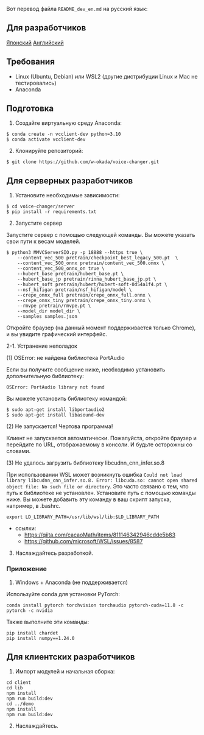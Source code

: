 Вот перевод файла `README_dev_en.md` на русский язык:

## Для разработчиков

[Японский](/README_dev_ja.md) [Английский](/README_dev_en.md)

## Требования

- Linux (Ubuntu, Debian) или WSL2 (другие дистрибуции Linux и Mac не тестировались)
- Anaconda

## Подготовка

1. Создайте виртуальную среду Anaconda:

```
$ conda create -n vcclient-dev python=3.10
$ conda activate vcclient-dev
```

2. Клонируйте репозиторий:

```
$ git clone https://github.com/w-okada/voice-changer.git
```

## Для серверных разработчиков

1. Установите необходимые зависимости:

```
$ cd voice-changer/server
$ pip install -r requirements.txt
```

2. Запустите сервер

Запустите сервер с помощью следующей команды. Вы можете указать свои пути к весам моделей.

```
$ python3 MMVCServerSIO.py -p 18888 --https true \
    --content_vec_500 pretrain/checkpoint_best_legacy_500.pt  \
    --content_vec_500_onnx pretrain/content_vec_500.onnx \
    --content_vec_500_onnx_on true \
    --hubert_base pretrain/hubert_base.pt \
    --hubert_base_jp pretrain/rinna_hubert_base_jp.pt \
    --hubert_soft pretrain/hubert/hubert-soft-0d54a1f4.pt \
    --nsf_hifigan pretrain/nsf_hifigan/model \
    --crepe_onnx_full pretrain/crepe_onnx_full.onnx \
    --crepe_onnx_tiny pretrain/crepe_onnx_tiny.onnx \
    --rmvpe pretrain/rmvpe.pt \
    --model_dir model_dir \
    --samples samples.json
```

Откройте браузер (на данный момент поддерживается только Chrome), и вы увидите графический интерфейс.

2-1. Устранение неполадок

(1) OSError: не найдена библиотека PortAudio

Если вы получите сообщение ниже, необходимо установить дополнительную библиотеку:

```
OSError: PortAudio library not found
```

Вы можете установить библиотеку командой:

```
$ sudo apt-get install libportaudio2
$ sudo apt-get install libasound-dev
```

(2) Не запускается! Чертова программа!

Клиент не запускается автоматически. Пожалуйста, откройте браузер и перейдите по URL, отображаемому в консоли. И будьте осторожны со словами.

(3) Не удалось загрузить библиотеку libcudnn_cnn_infer.so.8

При использовании WSL может возникнуть ошибка `Could not load library libcudnn_cnn_infer.so.8. Error: libcuda.so: cannot open shared object file: No such file or directory`. Это часто связано с тем, что путь к библиотеке не установлен. Установите путь с помощью команды ниже. Вы можете добавить эту команду в ваш скрипт запуска, например, в .bashrc.

```
export LD_LIBRARY_PATH=/usr/lib/wsl/lib:$LD_LIBRARY_PATH
```

- ссылки:
  - https://qiita.com/cacaoMath/items/811146342946cdde5b83
  - https://github.com/microsoft/WSL/issues/8587

3. Наслаждайтесь разработкой.

### Приложение

1. Windows + Anaconda (не поддерживается)

Используйте conda для установки PyTorch:

```
conda install pytorch torchvision torchaudio pytorch-cuda=11.8 -c pytorch -c nvidia
```

Также выполните эти команды:

```
pip install chardet
pip install numpy==1.24.0
```

## Для клиентских разработчиков

1. Импорт модулей и начальная сборка:

```
cd client
cd lib
npm install
npm run build:dev
cd ../demo
npm install
npm run build:dev
```

2. Наслаждайтесь.
